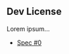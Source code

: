 ## Dev License 

Lorem ipsum...

* [Spec #0](https://docs.google.com/document/d/1fFXOi_lmVBGG-vYmwSCZVd9nRRf3d0jP1hZjJq-G8MA/edit)